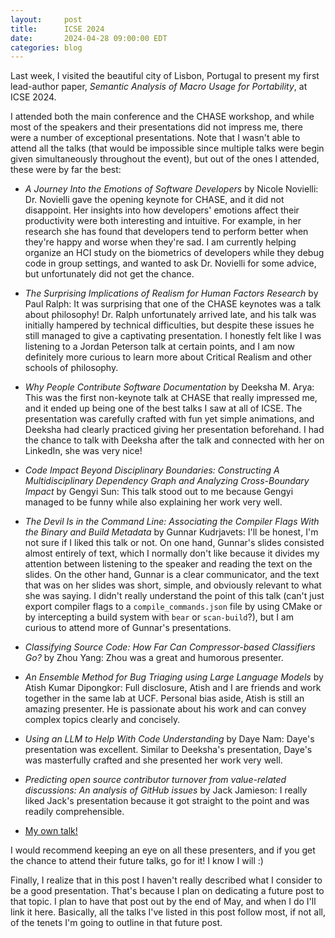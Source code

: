 ```yaml
---
layout:     post
title:      ICSE 2024
date:       2024-04-28 09:00:00 EDT
categories: blog
---
```


Last week, I visited the beautiful city of Lisbon, Portugal to present my first
lead-author paper, _Semantic Analysis of Macro Usage for Portability_, at
ICSE 2024.

I attended both the main conference and the CHASE workshop, and while most of
the speakers and their presentations did not impress me, there were a number of
exceptional presentations. Note that I wasn't able to attend all the talks (that
would be impossible since multiple talks were begin given simultaneously
throughout the event), but out of the ones I attended, these were by far the
best:

- _A Journey Into the Emotions of Software Developers_ by Nicole Novielli: Dr.
  Novielli gave the opening keynote for CHASE, and it did not disappoint. Her
  insights into how developers' emotions affect their productivity were both
  interesting and intuitive. For example, in her research she has found that
  developers tend to perform better when they're happy and worse when they're
  sad. I am currently helping organize an HCI study on the biometrics of
  developers while they debug code in group settings, and wanted to ask Dr.
  Novielli for some advice, but unfortunately did not get the chance.

- _The Surprising Implications of Realism for Human Factors Research_ by Paul
  Ralph: It was surprising that one of the CHASE keynotes was a talk about
  philosophy! Dr. Ralph unfortunately arrived late, and his talk was initially
  hampered by technical difficulties, but despite these issues he still managed
  to give a captivating presentation. I honestly felt like I was listening to a
  Jordan Peterson talk at certain points, and I am now definitely more curious
  to learn more about Critical Realism and other schools of philosophy.

- _Why People Contribute Software Documentation_ by Deeksha M. Arya: This was
  the first non-keynote talk at CHASE that really impressed me, and it ended up
  being one of the best talks I saw at all of ICSE. The presentation was
  carefully crafted with fun yet simple animations, and Deeksha had clearly
  practiced giving her presentation beforehand. I had the chance to talk with
  Deeksha after the talk and connected with her on LinkedIn, she was very nice!

- _Code Impact Beyond Disciplinary Boundaries: Constructing A Multidisciplinary
  Dependency Graph and Analyzing Cross-Boundary Impact_ by Gengyi Sun: This talk
  stood out to me because Gengyi managed to be funny while also explaining her
  work very well.

- _The Devil Is in the Command Line: Associating the Compiler Flags With the
  Binary and Build Metadata_ by Gunnar Kudrjavets: I'll be honest, I'm not sure
  if I liked this talk or not. On one hand, Gunnar's slides consisted almost
  entirely of text, which I normally don't like because it divides my attention
  between listening to the speaker and reading the text on the slides. On the
  other hand, Gunnar is a clear communicator, and the text that was on her
  slides was short, simple, and obviously relevant to what she was saying. I
  didn't really understand the point of this talk (can't just export compiler
  flags to a `compile_commands.json` file by using CMake or by intercepting a
  build system with `bear` or `scan-build`?), but I am curious to attend more of
  Gunnar's presentations.

- _Classifying Source Code: How Far Can Compressor-based Classifiers Go?_ by
  Zhou Yang: Zhou was a great and humorous presenter.

- _An Ensemble Method for Bug Triaging using Large Language Models_ by Atish
  Kumar Dipongkor: Full disclosure, Atish and I are friends and work together in
  the same lab at UCF. Personal bias aside, Atish is still an amazing presenter.
  He is passionate about his work and can convey complex topics clearly and
  concisely.

- _Using an LLM to Help With Code Understanding_ by Daye Nam: Daye's
  presentation was excellent. Similar to Deeksha's presentation, Daye's was
  masterfully crafted and she presented her work very well.

- _Predicting open source contributor turnover from value-related discussions:
  An analysis of GitHub issues_ by Jack Jamieson: I really liked Jack's
  presentation because it got straight to the point and was readily
  comprehensible.

- [My own talk!](https://youtu.be/OU7kh0YX-Kk)

I would recommend keeping an eye on all these presenters, and if you get the
chance to attend their future talks, go for it! I know I will :)

Finally, I realize that in this post I haven't really described what I consider
to be a good presentation. That's because I plan on dedicating a future post to
that topic. I plan to have that post out by the end of May, and when I do I'll
link it here. Basically, all the talks I've listed in this post follow most, if
not all, of the tenets I'm going to outline in that future post.
